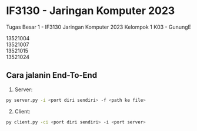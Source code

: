 # IF3130 - Jaringan Komputer 2023

Tugas Besar 1 - IF3130 Jaringan Komputer 2023
Kelompok 1 K03 - GunungE <br>

13521004 <br>
13521007 <br>
13521015 <br>
13521024 <br>

## Cara jalanin End-To-End
1. Server:
```bash
py server.py -i <port diri sendiri> -f <path ke file>
```

2. Client:
```bash
py client.py -ci <port diri sendiri> -i <port server>
```